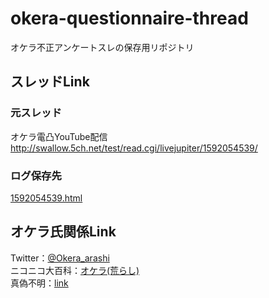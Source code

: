 # okera-questionnaire-thread

オケラ不正アンケートスレの保存用リポジトリ

## スレッドLink

### 元スレッド  
オケラ電凸YouTube配信  
http://swallow.5ch.net/test/read.cgi/livejupiter/1592054539/

### ログ保存先  
[1592054539.html](./1592054539.html)


## オケラ氏関係Link

Twitter：[@Okera_arashi](https://twitter.com/Okera_arashi)  
ニコニコ大百科：[オケラ(荒らし)](https://dic.nicovideo.jp/a/%E3%82%AA%E3%82%B1%E3%83%A9%28%E8%8D%92%E3%82%89%E3%81%97%29)  
真偽不明：[link](https://touhu27.wiki.fc2.com/wiki/%E3%82%AA%E3%82%B1%E3%83%A9%EF%BC%88%E4%BD%90%E8%97%A4%E6%98%AD%E9%9B%84%EF%BC%89)
